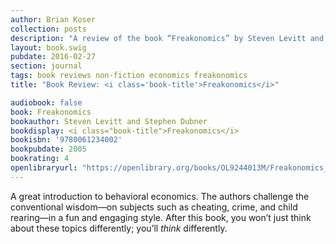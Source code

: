 ```yaml
---
author: Brian Koser
collection: posts
description: "A review of the book “Freakonomics” by Steven Levitt and Stephen Dubner"
layout: book.swig
pubdate: 2016-02-27
section: journal
tags: book reviews non-fiction economics freakonomics
title: "Book Review: <i class='book-title'>Freakonomics</i>"

audiobook: false
book: Freakonomics
bookauthor: Steven Levitt and Stephen Dubner
bookdisplay: <i class="book-title">Freakonomics</i> 
bookisbn: '9780061234002'
bookpubdate: 2005
bookrating: 4
openlibraryurl: "https://openlibrary.org/books/OL9244013M/Freakonomics_Revised_and_Expanded"
---
```

A great introduction to behavioral economics. The authors challenge the conventional wisdom—on subjects such as cheating, crime, and child rearing—in a fun and engaging style. After this book, you won’t just think about these topics differently; you’ll *think* differently.